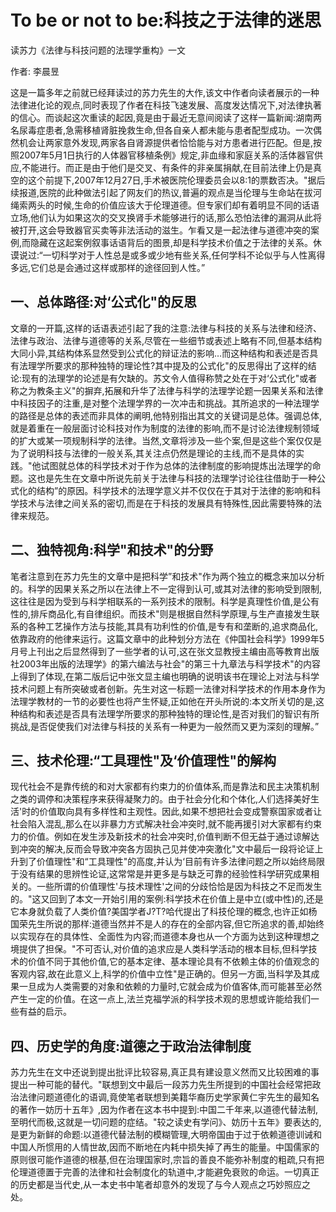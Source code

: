 # To be or not to be:科技之于法律的迷思

读苏力《法律与科技问题的法理学重构》一文

作者: 李晨昱

这是一篇多年之前就已经拜读过的苏力先生的大作,该文中作者向读者展示的一种法律进化论的观点,同时表现了作者在科技飞速发展、高度发达情况下,对法律执著的信心。而谈起这次重读的起因,竟是由于最近无意间阅读了这样一篇新闻:湖南两名尿毒症患者,急需移植肾脏挽救生命,但各自亲人都未能与患者配型成功。一次偶然机会让两家意外发现,两家各自肾源提供者恰恰能与对方患者进行匹配。但是,按照2007年5月1日执行的人体器官移植条例》规定,非血缘和家庭关系的活体器官供应,不能进行。而正是由于他们是交叉、有条件的非亲属捐献,在目前法律上仍是真空的这个前提下,2007年12月27日,手术被医院伦理委员会以8:1的票数否决。"据后续报道,医院的此种做法引起了网友们的热议,普遍的观点是当伦理与生命站在拔河绳索两头的时候,生命的价值应该大于伦理道德。但专家们却有着明显不同的话语立场,他们认为如果这次的交叉换肾手术能够进行的话,那么恐怕法律的漏洞从此将被打开,这会导致器官买卖等非法活动的滋生。乍看又是一起法律与道德冲突的案例,而隐藏在这起案例叙事话语背后的图景,却是科学技术价值之于法律的关系。休谟说过:“一切科学对于人性总是或多或少地有些关系,任何学科不论似乎与人性离得多远,它们总是会通过这样或那样的途径回到人性。”

## 一、总体路径:对‘公式化"的反思

文章的一开篇,这样的话语表述引起了我的注意:法律与科技的关系与法律和经济、法律与政治、法律与道德等的关系,尽管在一些细节或表述上略有不同,但基本结构大同小异,其结构体系显然受到公式化的辩证法的影响…而这种结构和表述是否具有法理学所要求的那种独特的理论性?其中提及的公式化"的反思得出了这样的结论:现有的法理学的论述是有欠缺的。苏文令人值得称赞之处在于对‘公式化"或者称之为教条主义"的摒弃,拓展和升华了法律与科学的法理学论题一因果关系和法律中科技因子的注重,是对整个法理学界的一次冲击和挑战。其所追求的一种法理学的路径是总体的表述而非具体的阐明,他特别指出其文的关键词是总体。强调总体,就是着重在一般层面讨论科技对作为制度的法律的影响,而不是讨论法律规制领域的扩大或某一项规制科学的法律。当然,文章将涉及一些个案,但是这些个案仅仅是为了说明科技与法律的一般关系,其关注点仍然是理论的主线,而不是具体的实践。"他试图就总体的科学技术对于作为总体的法律制度的影响提炼出法理学的命题。这也是先生在文章中所说先前关于法律与科技的法理学讨论往往借助于一种公式化的结构”的原因。科学技术的法理学意义并不仅仅在于其对于法律的影响和科学技术与法律之间关系的密切,而是在于科技的发展具有特殊性,因此需要特殊的法律来规范。

## 二、独特视角:科学"和技术"的分野

笔者注意到在苏力先生的文章中是把科学”和技术"作为两个独立的概念来加以分析的。科学的因果关系之所以在法律上不一定得到认可,或其对法律的影响受到限制,这往往是因为受到与科学相联系的一系列技术的限制。科学是真理性价值,是公有性的,排斥商品化,有自律组织。而技术"则是根据自然科学原理,与生产直接发生联系的各种工艺操作方法与技能,其具有功利性的价值,是专有和垄断的,追求商品化,依靠政府的他律来运行。这篇文章中的此种划分方法在《仲国社会科学》1999年5月号上刊出之后显然得到了一些学者的认可,这在张文显教授主编由高等教育出版社2003年出版的法理学》的第六编法与社会"的第三十九章法与科学技术"的内容上得到了体现,在第二版后记中张文显主编也明确的说明该书在理论上对法与科学技术问题上有所突破或者创新。先生对这一标题一法律对科学技术的作用本身作为法理学教材的一节的必要性也将产生怀疑,正如他在开头所说的:本文所关切的是,这种结构和表述是否具有法理学所要求的那种独特的理论性,是否对我们的智识有所挑战,是否促使我们对法律与科技的关系有一种更为一般然而又更为深刻的理解。”

## 三、技术伦理:“工具理性"及‘价值理性"的解构

现代社会不是靠传统的和对大家都有约束力的价值体系,而是靠法和民主决策机制之类的调停和决策程序来获得凝聚力的。由于社会分化和个体化,人们选择美好生活'时的价值取向具有多样性和主观性。因此,如果不想把社会变成警察国家或者让社会陷入混乱,那么在以非暴力方式解决社会冲突时,就不能再援引对大家都有约束力的价值。例如在发生涉及新技术的社会冲突时,价值判断不但无益于通过谅解达到冲突的解决,反而会导致冲突各方固执己见并使冲突激化"文中最后一段将论证上升到了价值理性"和“工具理性"的高度,并认为‘目前有许多法律问题之所以始终局限于没有结果的思辨性论证,这常常是并更多是与缺乏可靠的经验性科学研究成果相关的。一些所谓的价值理性'与技术理性'之间的分歧恰恰是因为科技之不足而发生的。"这又回到了本文一开始引用的案例:科学技术在价值上是中立(或中性)的,还是它本身就负载了人类价值?美国学者J?T?哈代提出了科技伦理的概念,也许正如杨国荣先生所说的那样:道德当然并不是人的存在的全部内容,但它所追求的善,却始终以实现存在的具体性、全面性为内容;而道德本身也从一个方面为达到这种理想之境提供了担保。"不可否认,对价值的追求应是人类科学活动的根本目标,但科学技术的价值不同于其他价值,它的基本定律、基本理论具有不依赖主体的价值观念的客观内容,故在此意义上,科学的价值中立性"是正确的。但另一方面,当科学及其成果一旦成为人类需要的对象和依赖的力量时,它就会成为价值客体,而可能甚至必然产生一定的价值。在这一点上,法兰克福学派的科学技术观的思想或许能给我们一些有益的启示。

## 四、历史学的角度:道德之于政治法律制度

苏力先生在文中还说到提出批评比较容易,真正具有建设意义然而又比较困难的事提出一种可能的替代。"联想到文中最后一段苏力先生所提到的中国社会经常把政治法律问题道德化的语调,竟使笔者联想到美籍华裔历史学家黄仁宇先生的最知名的著作一妨历十五年》,因为作者在这本书中提到:中国二千年来,以道德代替法制,至明代而极,这就是一切问题的症结。"较之读史有学问》、妨历十五年》要表达的,是更为新鲜的命题:以道德代替法制的模糊管理,大明帝国由于过于依赖道德训诫和中国人所惯用的人情世故,因而不断地在内耗中损失掉了再生的能量。中国儒家的原则很可能作道德的根基,但在治理国家时,宗旨的善良不能弥补制度的粗疏,只有把伦理道德置于完善的法律和社会制度化的轨道中,才能避免衰败的命运。一切真正的历史都是当代史,从一本史书中笔者却意外的发现了与今人观点之巧妙照应之处。

